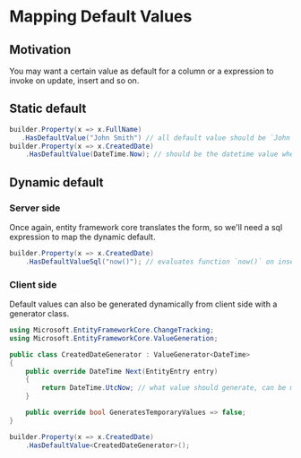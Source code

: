 # Mapping Default Values

## Motivation 

You may want a certain value as default for a column or a expression to invoke on update, insert and so on.

## Static default

```cs
builder.Property(x => x.FullName)
   .HasDefaultValue("John Smith") // all default value should be `John Smith` in database!
builder.Property(x => x.CreatedDate)
    .HasDefaultValue(DateTime.Now); // should be the datetime value when compiled.
```

## Dynamic default

### Server side

Once again, entity framework core translates the form, so we'll need a sql expression to map the dynamic default.

```cs
builder.Property(x => x.CreatedDate)
    .HasDefaultValueSql("now()"); // evaluates function `now()` on insert
```

### Client side

Default values can also be generated dynamically from client side with a generator class.

```cs
using Microsoft.EntityFrameworkCore.ChangeTracking;
using Microsoft.EntityFrameworkCore.ValueGeneration;

public class CreatedDateGenerator : ValueGenerator<DateTime>
{
    public override DateTime Next(EntityEntry entry)
    {
        return DateTime.UtcNow; // what value should generate, can be more complex
    }

    public override bool GeneratesTemporaryValues => false;
}

builder.Property(x => x.CreatedDate)
    .HasDefaultValue<CreatedDateGenerator>();
```
